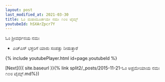 ```yaml
---
layout: post
last_modified_at: 2021-03-30
title: ಓಂ ಮಹಾಮೂರ್ತಯೇ ನಮಃ ೧೦೮ ಟೈಮ್ಸ್
youtubeId: hSXArZpcr7Y
---
```

 
 
 ಓಂ ಶ್ರೀವರ್ಧನಯ ನಮಃ  
 
 -  ಎಚ್ಎಸ್ ಭಕ್ತರಿಗೆ ಯಾರು ಸಂಪತ್ತು ನೀಡುತ್ತಾರೆ 
 
  
 
  
 
 
 
 
 
 


{% include youtubePlayer.html id=page.youtubeId %}
 
[Next]({{ site.baseurl }}{% link  split2/_posts/2015-11-21-ಓಂ ಅಪ್ರಮೇಯಾಯ ನಮಃ ೧೦೮ ಟೈಮ್ಸ್.md%})
 
